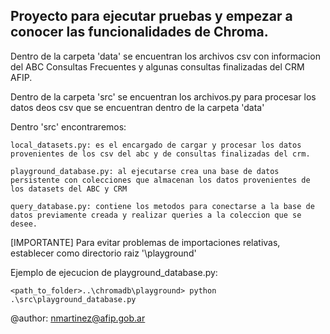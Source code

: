  ## Proyecto para ejecutar pruebas y empezar a conocer las funcionalidades de Chroma. ##

Dentro de la carpeta 'data' se encuentran los archivos csv con informacion del ABC Consultas Frecuentes y algunas consultas finalizadas del CRM AFIP.

Dentro de la carpeta 'src' se encuentran los archivos.py para procesar los datos deos csv que se encuentran dentro de la carpeta 'data'

Dentro 'src' encontraremos:

    local_datasets.py: es el encargado de cargar y procesar los datos provenientes de los csv del abc y de consultas finalizadas del crm.

    playground_database.py: al ejecutarse crea una base de datos persistente con colecciones que almacenan los datos provenientes de los datasets del ABC y CRM

    query_database.py: contiene los metodos para conectarse a la base de datos previamente creada y realizar queries a la coleccion que se desee.


[IMPORTANTE] Para evitar problemas de importaciones relativas, establecer como directorio raiz '\playground'

Ejemplo de ejecucion de playground_database.py:

 ```<path_to_folder>..\chromadb\playground> python .\src\playground_database.py```


@author: nmartinez@afip.gob.ar
